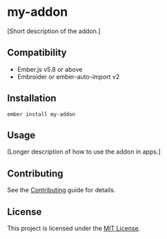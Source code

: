 # my-addon

[Short description of the addon.]

## Compatibility

- Ember.js v5.8 or above
- Embroider or ember-auto-import v2

## Installation

```
ember install my-addon
```

## Usage

[Longer description of how to use the addon in apps.]

## Contributing

See the [Contributing](CONTRIBUTING.md) guide for details.

## License

This project is licensed under the [MIT License](LICENSE.md).
